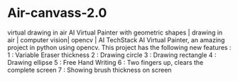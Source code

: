 # Air-canvass-2.0
virtual drawing in air
AI Virtual Painter with geometric shapes | drawing in air | computer vision| opencv | AI TechStack
AI Virtual Painter, an amazing project in python using opencv. 
This project has the following new features : 
  1 : Variable Eraser thickness 
  2 : Drawing circle
  3 : Drawing rectangle
  4 : Drawing ellipse 
  5 : Free Hand Writing 
  6 : Two fingers up, clears the complete screen 
  7 : Showing brush thickness on screen
